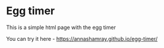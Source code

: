 # Egg timer

This is a simple html page with the egg timer

You can try it here - https://annashamray.github.io/egg-timer/